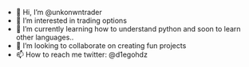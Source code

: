 - 👋 Hi, I’m @unkonwntrader
- 👀 I’m interested in trading options
- 🌱 I’m currently learning how to understand python and soon to learn other languages..
- 💞️ I’m looking to collaborate on creating fun projects
- 📫 How to reach me twitter: @d1egohdz

<!---
unkonwntrader/unkonwntrader is a ✨ special ✨ repository because its `README.md` (this file) appears on your GitHub profile.
You can click the Preview link to take a look at your changes.
--->
